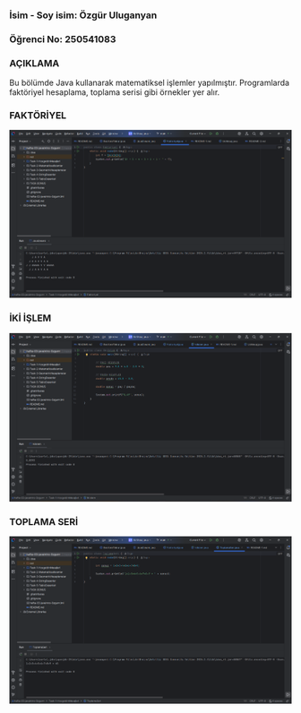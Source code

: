 ### İsim - Soy isim: Özgür Uluganyan
### Öğrenci No: 250541083



### AÇIKLAMA
Bu bölümde Java kullanarak matematiksel işlemler yapılmıştır.
Programlarda faktöriyel hesaplama, toplama serisi gibi örnekler yer alır.

### FAKTÖRİYEL

![](media/Faktoriyel.png)


### İKİ İŞLEM 

![](media/IkiIslem.png)

### TOPLAMA SERİ

![ToplamaSeri.png](media/ToplamaSeri.png)
